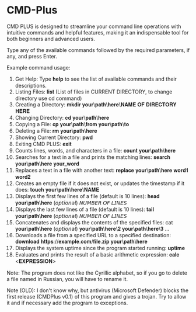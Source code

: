 # CMD-Plus
CMD PLUS is designed to streamline your command line operations with intuitive commands and helpful features, making it an indispensable tool for both beginners and advanced users.

Type any of the available commands followed by the required parameters, if any, and press Enter.

Example command usage:

1) Get Help: Type 𝐡𝐞𝐥𝐩 to see the list of available commands and their descriptions.
2) Listing Files: 𝐥𝐢𝐬𝐭 (List of files in CURRENT DIRECTORY, to change directory use cd command)
3) Creating a Directory: 𝐦𝐤𝐝𝐢𝐫 𝐲𝐨𝐮𝐫\𝐩𝐚𝐭𝐡\𝐡𝐞𝐫𝐞\𝐍𝐀𝐌𝐄 𝐎𝐅 𝐃𝐈𝐑𝐄𝐂𝐓𝐎𝐑𝐘 𝐇𝐄𝐑𝐄
4) Changing Directory: 𝐜𝐝 𝐲𝐨𝐮𝐫\𝐩𝐚𝐭𝐡\𝐡𝐞𝐫𝐞
5) Copying a File: 𝐜𝐩 𝐲𝐨𝐮𝐫\𝐩𝐚𝐭𝐡\𝐟𝐫𝐨𝐦 𝐲𝐨𝐮𝐫\𝐩𝐚𝐭𝐡\𝐭𝐨
6) Deleting a File: 𝐫𝐦 𝐲𝐨𝐮𝐫\𝐩𝐚𝐭𝐡\𝐡𝐞𝐫𝐞
7) Showing Current Directory: 𝐩𝐰𝐝
8) Exiting CMD PLUS: 𝐞𝐱𝐢𝐭
9) Counts lines, words, and characters in a file: 𝐜𝐨𝐮𝐧𝐭 𝐲𝐨𝐮𝐫\𝐩𝐚𝐭𝐡\𝐡𝐞𝐫𝐞
10) Searches for a text in a file and prints the matching lines: 𝐬𝐞𝐚𝐫𝐜𝐡 𝐲𝐨𝐮𝐫\𝐩𝐚𝐭𝐡\𝐡𝐞𝐫𝐞 𝐲𝐨𝐮𝐫_𝐰𝐨𝐫𝐝
11) Replaces a text in a file with another text: 𝐫𝐞𝐩𝐥𝐚𝐜𝐞 𝐲𝐨𝐮𝐫\𝐩𝐚𝐭𝐡\𝐡𝐞𝐫𝐞 𝐰𝐨𝐫𝐝𝟏 𝐰𝐨𝐫𝐝𝟐
12) Creates an empty file if it does not exist, or updates the timestamp if it does: 𝐭𝐨𝐮𝐜𝐡 𝐲𝐨𝐮𝐫\𝐩𝐚𝐭𝐡\𝐡𝐞𝐫𝐞\𝐍𝐀𝐌𝐄
13) Displays the first few lines of a file (default is 10 lines): 𝐡𝐞𝐚𝐝 𝐲𝐨𝐮𝐫\𝐩𝐚𝐭𝐡\𝐡𝐞𝐫𝐞 (𝘰𝘱𝘵𝘪𝘰𝘯𝘢𝘭) 𝘕𝘜𝘔𝘉𝘌𝘙 𝘖𝘍 𝘓𝘐𝘕𝘌𝘚
14) Displays the last few lines of a file (default is 10 lines): 𝐭𝐚𝐢𝐥 𝐲𝐨𝐮𝐫\𝐩𝐚𝐭𝐡\𝐡𝐞𝐫𝐞 (𝘰𝘱𝘵𝘪𝘰𝘯𝘢𝘭) 𝘕𝘜𝘔𝘉𝘌𝘙 𝘖𝘍 𝘓𝘐𝘕𝘌𝘚
15) Concatenates and displays the contents of the specified files: cat 𝐲𝐨𝐮𝐫\𝐩𝐚𝐭𝐡\𝐡𝐞𝐫𝐞 (𝘰𝘱𝘵𝘪𝘰𝘯𝘢𝘭) 𝐲𝐨𝐮𝐫\𝐩𝐚𝐭𝐡\𝐡𝐞𝐫𝐞\𝟐 𝐲𝐨𝐮𝐫\𝐩𝐚𝐭𝐡\𝐡𝐞𝐫𝐞\𝟑 ...
16) Downloads a file from a specified URL to a specified destination: 𝐝𝐨𝐰𝐧𝐥𝐨𝐚𝐝 𝐡𝐭𝐭𝐩𝐬://𝐞𝐱𝐚𝐦𝐩𝐥𝐞.𝐜𝐨𝐦/𝐟𝐢𝐥𝐞.𝐳𝐢𝐩 𝐲𝐨𝐮𝐫\𝐩𝐚𝐭𝐡\𝐡𝐞𝐫𝐞
17) Displays the system uptime since the program started running: 𝐮𝐩𝐭𝐢𝐦𝐞
18) Evaluates and prints the result of a basic arithmetic expression: 𝐜𝐚𝐥𝐜 <𝐄𝐗𝐏𝐑𝐄𝐒𝐒𝐈𝐎𝐍>

Note: The program does not like the Cyrillic alphabet, so if you go to delete a file named in Russian, you will have to rename it.







Note (OLD): I don't know why, but antivirus (Microsoft Defender) blocks the first release (CMDPlus v0.1) of this program and gives a trojan. Try to allow it and if necessary add the program to exceptions.
